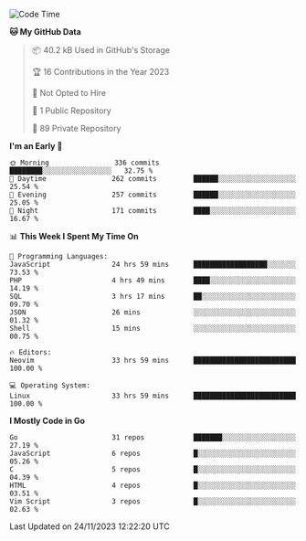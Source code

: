 
<!--START_SECTION:waka-->
![Code Time](http://img.shields.io/badge/Code%20Time-4%2C327%20hrs%2022%20mins-blue)

**🐱 My GitHub Data** 

> 📦 40.2 kB Used in GitHub's Storage 
 > 
> 🏆 16 Contributions in the Year 2023
 > 
> 🚫 Not Opted to Hire
 > 
> 📜 1 Public Repository 
 > 
> 🔑 89 Private Repository 
 > 
**I'm an Early 🐤** 

```text
🌞 Morning                336 commits         ████████░░░░░░░░░░░░░░░░░   32.75 % 
🌆 Daytime                262 commits         ██████░░░░░░░░░░░░░░░░░░░   25.54 % 
🌃 Evening                257 commits         ██████░░░░░░░░░░░░░░░░░░░   25.05 % 
🌙 Night                  171 commits         ████░░░░░░░░░░░░░░░░░░░░░   16.67 % 
```


📊 **This Week I Spent My Time On** 

```text
💬 Programming Languages: 
JavaScript               24 hrs 59 mins      ██████████████████░░░░░░░   73.53 % 
PHP                      4 hrs 49 mins       ████░░░░░░░░░░░░░░░░░░░░░   14.19 % 
SQL                      3 hrs 17 mins       ██░░░░░░░░░░░░░░░░░░░░░░░   09.70 % 
JSON                     26 mins             ░░░░░░░░░░░░░░░░░░░░░░░░░   01.32 % 
Shell                    15 mins             ░░░░░░░░░░░░░░░░░░░░░░░░░   00.75 % 

🔥 Editors: 
Neovim                   33 hrs 59 mins      █████████████████████████   100.00 % 

💻 Operating System: 
Linux                    33 hrs 59 mins      █████████████████████████   100.00 % 
```

**I Mostly Code in Go** 

```text
Go                       31 repos            ███████░░░░░░░░░░░░░░░░░░   27.19 % 
JavaScript               6 repos             █░░░░░░░░░░░░░░░░░░░░░░░░   05.26 % 
C                        5 repos             █░░░░░░░░░░░░░░░░░░░░░░░░   04.39 % 
HTML                     4 repos             █░░░░░░░░░░░░░░░░░░░░░░░░   03.51 % 
Vim Script               3 repos             █░░░░░░░░░░░░░░░░░░░░░░░░   02.63 % 
```




 Last Updated on 24/11/2023 12:22:20 UTC
<!--END_SECTION:waka-->
